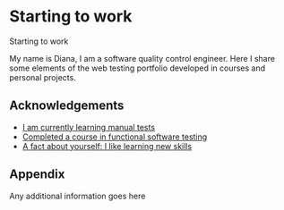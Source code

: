 
# Starting to work 
Starting to work

My name is Diana, I am a software quality control engineer. Here I share some elements of the web testing portfolio developed in courses and personal projects.


## Acknowledgements

 - [I am currently learning manual tests ](https://awesomeopensource.com/project/elangosundar/awesome-README-templates)
 - [ Completed a course in functional software testing](https://github.com/matiassingers/awesome-readme)
 - [A fact about yourself: I like learning new skills](https://bulldogjob.com/news/449-how-to-write-a-good-readme-for-your-github-project)


## Appendix

Any additional information goes here

